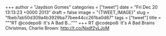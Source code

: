 
+++
author = "Jaydson Gomes"
categories = ["tweet"]
date = "Fri Dec 20 13:13:23 +0000 2013"
draft = false
image = "{TWEET_IMAGE}"
slug = "fbeb7ab50d309a4b3929ba77bee44cc261ba0d87"
tags = ["tweet"]
title = """RT @codepo8: It's A Bad B..."""
+++
RT @codepo8: It's A Bad Brains Christmas, Charlie Brown: http://t.co/Nxdf2yLJoM
